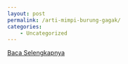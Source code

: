 ```yaml
---
layout: post
permalink: /arti-mimpi-burung-gagak/
categories:
    - Uncategorized
---
```


[Baca Selengkapnya](/02)